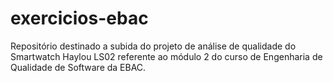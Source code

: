 # exercicios-ebac
Repositório destinado a subida do projeto de análise de qualidade do Smartwatch Haylou LS02 referente ao módulo 2 do curso de Engenharia de Qualidade de Software da EBAC.
